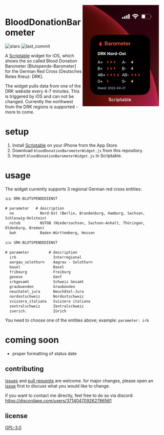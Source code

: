 <img src="https://github.com/bjoerrrn/BloodDonationBarometer/blob/main/SCREEN.jpeg?raw=true" alt="" width=250 align="right"/> 

# BloodDonationBarometer

![stars](https://img.shields.io/github/stars/bjoerrrn/BloodDonationBarometer) ![last_commit](https://img.shields.io/github/last-commit/bjoerrrn/BloodDonationBarometer)

A <a href="https://scriptable.app">Scriptable</a> widget for iOS, which shows the so called Blood Donation Barometer [Blutspende-Barometer] for the German Red Cross [Deutsches Rotes Kreuz: DRK].

The widget pulls data from one of the DRK website every 4-7 minutes. This is triggered by iOS and can not be changed. Currently the northwest from the DRK regions is supported - more to come. 

# setup
1. Install <a href="https://scriptable.app">Scriptable</a> on your iPhone from the App Store.
2. Download `bloodDonationBarometerWidget.js` from this repository.
4. Import `bloodDonationBarometerWidget.js` in Scriptable.

# usage
The widget currently supports 3 regional German red cross entities: 
```
🇩🇪 DRK-BLUTSPENDEDIENST

# parameter   # description
  no            Nord-Ost (Berlin, Brandenburg, Hamburg, Sachsen, Schleswig-Holstein)
  nstob         NSTOB (Niedersachsen, Sachsen-Anhalt, Thüringen, Oldenburg, Bremen) 
  bwh           Baden-Württemberg, Hessen
  
🇨🇭 SRK-BLUTSPENDEDIENST 

# parameter         # description
  irb                 Interregional
  aargau_solothurn    Aagrau - Solothurn
  basel               Basel
  fribourg            Freiburg
  geneve              Genf
  srkgesamt           Schweiz Gesamt
  graubuenden         Graubünden
  neuchatel_jura      Neuchâtel-Jura
  nordostschweiz      Nordostschweiz
  svizzera_italiana   Svizzera italiana
  zentralschweiz      Zentralschweiz
  zuerich.            Zürich
```
You need to choose one of the entities above; example: `parameter: irb`

# coming soon
* proper formatting of status date

## contributing

[issues](https://github.com/bjoerrrn/BloodDonationBarometer/issues) and [pull requests](https://github.com/bjoerrrn/BloodDonationBarometer/pulls) are welcome. for major changes, please open an [issue](https://github.com/bjoerrrn/BloodDonationBarometer/issues) first to discuss what you would like to change.

if you want to contact me directly, feel free to do so via discord: https://discordapp.com/users/371404709262786561

## license

[GPL-3.0](https://www.gnu.org/licenses/gpl-3.0.en.html)
